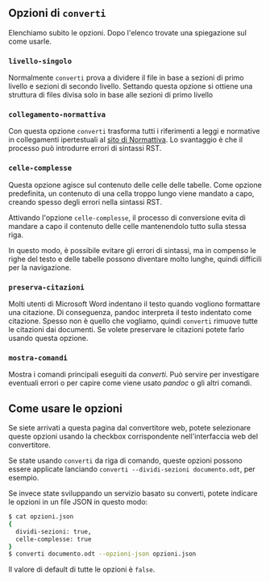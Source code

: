
## Opzioni di `converti`

Elenchiamo subito le opzioni. Dopo l'elenco trovate una spiegazione
sul come usarle.

### `livello-singolo`

Normalmente `converti` prova a dividere il file in base a sezioni di
primo livello e sezioni di secondo livello. Settando questa opzione si
ottiene una struttura di files divisa solo in base alle sezioni di
primo livello

### `collegamento-normattiva`

Con questa opzione `converti` trasforma tutti i riferimenti a leggi e
normative in collegamenti ipertestuali al [sito di
Normattiva](http://www.normattiva.it/). Lo svantaggio è che il
processo può introdurre errori di sintassi RST.

### `celle-complesse`

Questa opzione agisce sul contenuto delle celle delle tabelle. Come
opzione predefinita, un contenuto di una cella troppo lungo viene
mandato a capo, creando spesso degli errori nella sintassi RST.

Attivando l'opzione `celle-complesse`, il processo di conversione
evita di mandare a capo il contenuto delle celle mantenendolo tutto
sulla stessa riga.

In questo modo, è possibile evitare gli errori di sintassi, ma in
compenso le righe del testo e delle tabelle possono diventare molto
lunghe, quindi difficili per la navigazione.

### `preserva-citazioni`

Molti utenti di Microsoft Word indentano il testo quando vogliono
formattare una citazione. Di conseguenza, pandoc interpreta il testo
indentato come citazione. Spesso non è quello che vogliamo, quindi
`converti` rimuove tutte le citazioni dai documenti. Se volete
preservare le citazioni potete farlo usando questa opzione.

### `mostra-comandi`

Mostra i comandi principali eseguiti da _converti_. Può servire per
investigare eventuali errori o per capire come viene usato _pandoc_ o
gli altri comandi.

## Come usare le opzioni

Se siete arrivati a questa pagina dal convertitore web, potete
selezionare queste opzioni usando la checkbox corrispondente
nell'interfaccia web del convertitore.

Se state usando `converti` da riga di comando, queste opzioni possono
essere applicate lanciando `converti --dividi-sezioni documento.odt`,
per esempio.

Se invece state sviluppando un servizio basato su converti, potete
indicare le opzioni in un file JSON in questo modo:

```bash
$ cat opzioni.json
{
  dividi-sezioni: true,
  celle-complesse: true
}
$ converti documento.odt --opzioni-json opzioni.json
```

Il valore di default di tutte le opzioni è `false`.
